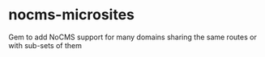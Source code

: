 # nocms-microsites
Gem to add NoCMS support for many domains sharing the same routes or with sub-sets of them
